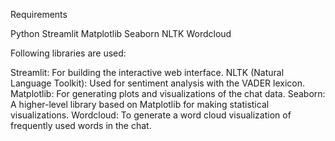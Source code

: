 Requirements

Python
Streamlit
Matplotlib
Seaborn
NLTK
Wordcloud

Following libraries are used:

Streamlit: For building the interactive web interface.
NLTK (Natural Language Toolkit): Used for sentiment analysis with the VADER lexicon.
Matplotlib: For generating plots and visualizations of the chat data.
Seaborn: A higher-level library based on Matplotlib for making statistical visualizations.
Wordcloud: To generate a word cloud visualization of frequently used words in the chat.
